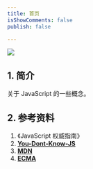 ```yaml
---
title: 首页
isShowComments: false
publish: false

---
```


![](https://tva1.sinaimg.cn/large/007S8ZIlly1ge5aemu5tdj30m808cglu.jpg)


## 1. 简介

关于 JavaScript 的一些概念。

## 2. 参考资料

1. 《JavaScript 权威指南》
2. [ **You-Dont-Know-JS** ](https://github.com/getify/You-Dont-Know-JS)
3. [ **MDN** ](https://developer.mozilla.org/zh-CN/)
4. [ **ECMA** ](https://www.ecma-international.org/)

